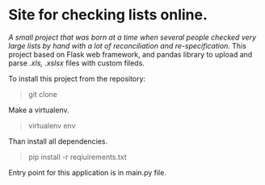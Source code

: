# Site for checking lists online.
 *A small project that was born at a time when several people checked very large lists by hand with a lot of reconciliation and re-specification.*
 This project based on Flask web framework, and pandas library to upload and parse *.xls, .xslsx* files with custom fileds.
 
To install this project from the repository:

>git clone

Make a virtualenv.
>virtualenv env

Than install all dependencies.

>pip install -r reqiuirements.txt

Entry point for this application is in main.py file.

